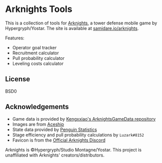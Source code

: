 # Arknights Tools
This is a collection of tools for [Arknights](https://www.arknights.global/), a tower defense mobile game by Hypergryph/Yostar.
The site is available at [samidare.io/arknights](https://www.samidare.io/arknights).

Features:
- Operator goal tracker
- Recruitment calculator
- Pull probability calculator
- Leveling costs calculator

## License
BSD0

## Acknowledgements
- Game data is provided by [Kengxxiao's ArknightsGameData repository](https://github.com/Kengxxiao/ArknightsGameData)
- Images are from [Aceship](https://github.com/Aceship/AN-EN-Tags)
- State data provided by [Penguin Statistics](https://penguin-stats.io/)
- Stage efficiency and pull probability calculations by `Luzark#8152`
- Favicon is from the [Official Arknights Discord](https://discord.com/invite/arknights)

Arknights is &copy;Hypergryph/Studio Montagne/Yostar. This project is unaffiliated with Arknights' creators/distributors.

